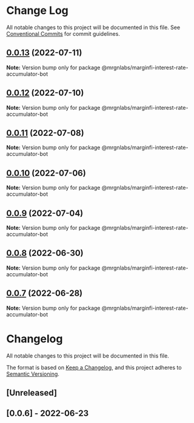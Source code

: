 # Change Log

All notable changes to this project will be documented in this file.
See [Conventional Commits](https://conventionalcommits.org) for commit guidelines.

## [0.0.13](https://github.com/mrgnlabs/marginfi-sdk/compare/@mrgnlabs/marginfi-interest-rate-accumulator-bot@0.0.12...@mrgnlabs/marginfi-interest-rate-accumulator-bot@0.0.13) (2022-07-11)

**Note:** Version bump only for package @mrgnlabs/marginfi-interest-rate-accumulator-bot





## [0.0.12](https://github.com/mrgnlabs/marginfi-sdk/compare/@mrgnlabs/marginfi-interest-rate-accumulator-bot@0.0.11...@mrgnlabs/marginfi-interest-rate-accumulator-bot@0.0.12) (2022-07-10)

**Note:** Version bump only for package @mrgnlabs/marginfi-interest-rate-accumulator-bot





## [0.0.11](https://github.com/mrgnlabs/marginfi-sdk/compare/@mrgnlabs/marginfi-interest-rate-accumulator-bot@0.0.10...@mrgnlabs/marginfi-interest-rate-accumulator-bot@0.0.11) (2022-07-08)

**Note:** Version bump only for package @mrgnlabs/marginfi-interest-rate-accumulator-bot





## [0.0.10](https://github.com/mrgnlabs/marginfi-sdk/compare/@mrgnlabs/marginfi-interest-rate-accumulator-bot@0.0.9...@mrgnlabs/marginfi-interest-rate-accumulator-bot@0.0.10) (2022-07-06)

**Note:** Version bump only for package @mrgnlabs/marginfi-interest-rate-accumulator-bot





## [0.0.9](https://github.com/mrgnlabs/marginfi-sdk/compare/@mrgnlabs/marginfi-interest-rate-accumulator-bot@0.0.8...@mrgnlabs/marginfi-interest-rate-accumulator-bot@0.0.9) (2022-07-04)

**Note:** Version bump only for package @mrgnlabs/marginfi-interest-rate-accumulator-bot





## [0.0.8](https://github.com/mrgnlabs/marginfi-sdk/compare/@mrgnlabs/marginfi-interest-rate-accumulator-bot@0.0.7...@mrgnlabs/marginfi-interest-rate-accumulator-bot@0.0.8) (2022-06-30)

**Note:** Version bump only for package @mrgnlabs/marginfi-interest-rate-accumulator-bot





## [0.0.7](https://github.com/mrgnlabs/marginfi-sdk/compare/@mrgnlabs/marginfi-interest-rate-accumulator-bot@0.0.6...@mrgnlabs/marginfi-interest-rate-accumulator-bot@0.0.7) (2022-06-28)

**Note:** Version bump only for package @mrgnlabs/marginfi-interest-rate-accumulator-bot





# Changelog

All notable changes to this project will be documented in this file.

The format is based on [Keep a Changelog](https://keepachangelog.com/en/1.0.0/),
and this project adheres to [Semantic Versioning](https://semver.org/spec/v2.0.0.html).

## [Unreleased]

## [0.0.6] - 2022-06-23
